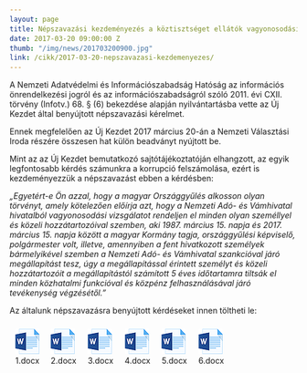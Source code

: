 ```yaml
---
layout: page
title: Népszavazási kezdeményezés a köztisztséget ellátók vagyonosodási vizsgálatára
date: 2017-03-20 09:00:00 Z
thumb: "/img/news/201703200900.jpg"
link: /cikk/2017-03-20-nepszavazasi-kezdemenyezes/
---
```


A Nemzeti Adatvédelmi és Információszabadság Hatóság az információs önrendelkezési jogról és az információszabadságról szóló 2011. évi CXII. törvény (Infotv.) 68. § (6) bekezdése alapján nyilvántartásba vette az Új Kezdet által benyújtott népszavazási kérelmet.

Ennek megfelelően az Új Kezdet 2017 március 20-án a Nemzeti Választási Iroda részére összesen hat külön beadványt nyújtott be.

Mint az az Új Kezdet bemutatkozó sajtótájékoztatóján elhangzott, az egyik legfontosabb kérdés számunkra a korrupció felszámolása, ezért is kezdeményezzük a népszavazást ebben a kérdésben:

*„Egyetért-e Ön azzal, hogy a  magyar Országgyűlés alkosson olyan törvényt, amely kötelezően előírja azt, hogy a Nemzeti Adó- és Vámhivatal hivatalból vagyonosodási vizsgálatot rendeljen el minden olyan személlyel és közeli hozzátartozóival szemben, aki 1987. március 15. napja és 2017. március 15. napja között a magyar Kormány tagja, országgyűlési képviselő, polgármester volt, illetve, amennyiben a fent hivatkozott személyek bármelyikével szemben a Nemzeti Adó- és Vámhivatal szankcióval járó megállapítást tesz, úgy a megállapítással érintett személyt és közeli hozzátartozóit a  megállapítástól számított 5 éves időtartamra tiltsák el minden közhatalmi funkcióval és közpénz felhasználásával járó tevékenység végzésétől.”*

Az általunk népszavazásra benyújtott kérdéseket innen töltheti le:

<div style="float:left;margin:10px;"><a href="/files/nepszavazas/1.docx"><img src="/img/word.png"></a><br>1.docx</div>
<div style="float:left;margin:10px;"><a href="/files/nepszavazas/2.docx"><img src="/img/word.png"></a><br>2.docx</div>
<div style="float:left;margin:10px;"><a href="/files/nepszavazas/3.docx"><img src="/img/word.png"></a><br>3.docx</div>
<div style="float:left;margin:10px;"><a href="/files/nepszavazas/4.docx"><img src="/img/word.png"></a><br>4.docx</div>
<div style="float:left;margin:10px;"><a href="/files/nepszavazas/5.docx"><img src="/img/word.png"></a><br>5.docx</div>
<div style="float:left;margin:10px;"><a href="/files/nepszavazas/6.docx"><img src="/img/word.png"></a><br>6.docx</div>
